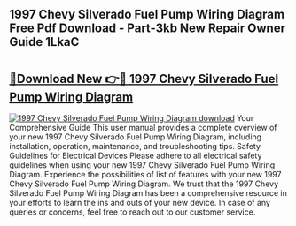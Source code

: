 ## 1997 Chevy Silverado Fuel Pump Wiring Diagram Free Pdf Download - Part-3kb New Repair Owner Guide 1LkaC

# <h2><a href="http://dfjc9m.blite.top/?on=1997+Chevy+Silverado+Fuel+Pump+Wiring+Diagram">🔗Download New 👉🔴 1997 Chevy Silverado Fuel Pump Wiring Diagram</a></h2>

[![1997 Chevy Silverado Fuel Pump Wiring Diagram download](https://i.imgur.com/lujVjoI.png)](http://dfjc9m.blite.top/?on=1997+Chevy+Silverado+Fuel+Pump+Wiring+Diagram)
Your Comprehensive Guide This user manual provides a complete overview of your new 1997 Chevy Silverado Fuel Pump Wiring Diagram, including installation, operation, maintenance, and troubleshooting tips. Safety Guidelines for Electrical Devices Please adhere to all electrical safety guidelines when using your new 1997 Chevy Silverado Fuel Pump Wiring Diagram. Experience the possibilities of list of features with your new 1997 Chevy Silverado Fuel Pump Wiring Diagram. We trust that the 1997 Chevy Silverado Fuel Pump Wiring Diagram has been a comprehensive resource in your efforts to learn the ins and outs of your new device. In case of any queries or concerns, feel free to reach out to our customer service.
